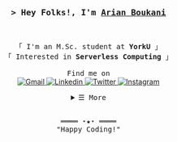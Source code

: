 <!-- Title -->
<h3 align="center">
        <samp>&gt; Hey Folks!, I'm
                <b><a target="_blank" href="https://2arian3.github.io/">Arian Boukani</a></b>
        </samp>
</h3>
<br>

<p align="center">
        <!-- Intro -->
        <samp>
                「 I'm an M.Sc. student at <b>YorkU</b> 」
                <br>
                「 Interested in <b>Serverless Computing</b> 」
                <br>
                <br>
                Find me on
                <br>
        </samp>
        <!-- Gmail -->
        <a href="mailto:boukani.arian@gmail.com" target="_blank"><img alt="Gmail"
                        src="https://img.shields.io/badge/-Gmail-c14438?style=flat&logo=Gmail&logoColor=white">
        </a>
        <!-- Linkedin -->
        <a href="https://www.linkedin.com/in/arian-boukani-6a0032215/" target="_blank"><img alt="Linkedin"
                        src="https://img.shields.io/badge/linkedin-%230077B5.svg?style=flat&logo=linkedin&logoColor=white">
        </a>
        <!-- Twitter -->
        <a href="https://twitter.com/2arian3" target="_blank"><img alt="Twitter"
                        src="https://img.shields.io/badge/Twitter-%231DA1F2.svg?style=flat&logo=Twitter&logoColor=white">
        </a>
        <!-- Instagram -->
        <a href="https://www.instagram.com/2arian3/" target="_blank"><img alt="Instagram"
                        src="https://img.shields.io/badge/-Instagram-c13584?style=flat&labelColor=c13584&logo=instagram&logoColor=white">
        </a>
</p>

<details align="center">
    <summary> <samp>&#9776; More</samp></summary>
    <p align="center">
        <br>
        <img alt="Arian Boukani's GitHub Stats" width="100%"
                src="https://github-readme-stats.vercel.app/api?username=2arian3&show_icons=true&count_private=true&theme=dracula&hide_border=true" />
        <br>
    </p>
</details>
<br>

<samp>
    <p align="center">
        ════ ⋆★⋆ ════
        <br>
        "Happy Coding!"
    </p>
</samp>